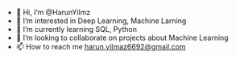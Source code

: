 - 👋 Hi, I’m @HarunYilmz
- 👀 I’m interested in Deep Learning, Machine Larning
- 🌱 I’m currently learning SQL, Python
- 💞️ I’m looking to collaborate on projects about Machine Learning
- 📫 How to reach me harun.yilmaz6692@gmail.com

<!---
HarunYilmz/HarunYilmz is a ✨ special ✨ repository because its `README.md` (this file) appears on your GitHub profile.
You can click the Preview link to take a look at your changes.
--->
